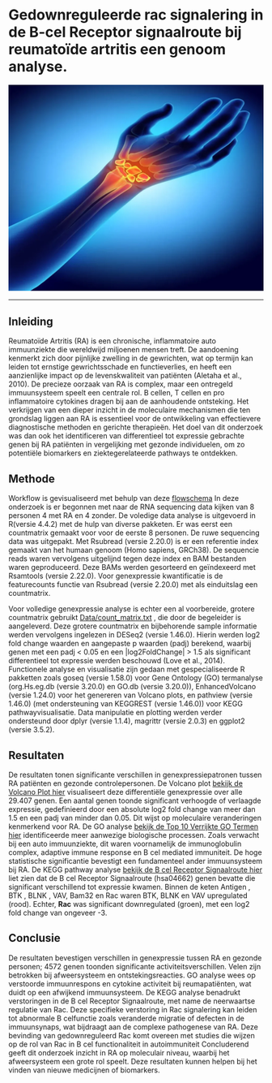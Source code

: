 # Gedownreguleerde rac signalering in de B-cel Receptor signaalroute bij reumatoïde artritis een genoom analyse. 
<p align="center">
  <img src="Assets/Reumathoid.webp" alt="Reuma" width="2000" />
</p>

------

## Inleiding

Reumatoïde Artritis (RA) is een chronische, inflammatoire auto immuunziekte die wereldwijd miljoenen mensen treft. De aandoening kenmerkt zich door pijnlijke zwelling in de gewrichten, wat op termijn kan leiden tot ernstige gewrichtsschade en functieverlies, en heeft een aanzienlijke impact op de levenskwaliteit van patiënten (Aletaha et al., 2010). De precieze oorzaak van RA is complex, maar een ontregeld immuunsysteem speelt een centrale rol. B cellen, T cellen en pro inflammatoire cytokines dragen bij aan de aanhoudende ontsteking. Het verkrijgen van een dieper inzicht in de moleculaire mechanismen die ten grondslag liggen aan RA is essentieel voor de ontwikkeling van effectievere diagnostische methoden en gerichte therapieën. Het doel van dit onderzoek was dan ook het identificeren van differentieel tot expressie gebrachte genen bij RA patiënten in vergelijking met gezonde individuelen, om zo potentiële biomarkers en ziektegerelateerde pathways te ontdekken. 

## Methode
Workflow is gevisualiseerd met behulp van deze [flowschema](Assets/Flowschema.png)
In deze onderzoek is er begonnen met naar de RNA sequencing data kijken van 8 personen 4 met RA en 4 zonder. De voledige data analyse is uitgevoerd in R(versie 4.4.2) met de hulp van diverse pakketen. Er was eerst een countmatrix gemaakt voor voor de eerste 8 personen. De ruwe sequencing data was uitgepakt. Met Rsubread (versie 2.20.0) is er een referentie index gemaakt van het humaan genoom (Homo sapiens, GRCh38). De sequencie reads waren vervolgens uitgelijnd tegen deze index en BAM bestanden waren geproduceerd. Deze BAMs werden gesorteerd en geïndexeerd met Rsamtools (versie 2.22.0). Voor genexpressie kwantificatie is de featurecounts functie van Rsubread (versie 2.20.0) met als einduitslag een countmatrix. 

Voor volledige genexpressie analyse is echter een al voorbereide, grotere countmatrix gebruikt [Data/count_matrix.txt](Data/count_matrix.txt) , die door de begeleider is aangeleverd. Deze grotere countmatrix en bijbehorende sample informatie werden vervolgens ingelezen in DESeq2 (versie 1.46.0). Hierin werden log2 fold change waarden en aangepaste p waarden (padj) berekend, waarbij genen met een padj < 0.05 en een |log2FoldChange| > 1.5 als significant differentieel tot expressie werden beschouwd (Love et al., 2014). Functionele analyse en visualisatie zijn gedaan met gespecialiseerde R pakketten zoals goseq (versie 1.58.0) voor Gene Ontology (GO) termanalyse (org.Hs.eg.db (versie 3.20.0) en GO.db (versie 3.20.0)), EnhancedVolcano (versie 1.24.0) voor het genereren van Volcano plots, en pathview (versie 1.46.0) (met ondersteuning van KEGGREST (versie 1.46.0)) voor KEGG pathwayvisualisatie. Data manipulatie en plotting werden verder ondersteund door dplyr (versie 1.1.4), magrittr (versie 2.0.3) en ggplot2 (versie 3.5.2). 

## Resultaten

De resultaten tonen significante verschillen in genexpressiepatronen tussen RA patiënten en gezonde controlepersonen. De Volcano plot [bekijk de Volcano Plot hier](results/Screenshot%202025-06-08%20154951.png)  visualiseert deze differentiële genexpressie over alle 29.407 genen. Een aantal genen toonde significant verhoogde of verlaagde expressie, gedefinieerd door een absolute log2 fold change van meer dan 1.5 en een padj van minder dan 0.05. Dit wijst op moleculaire veranderingen kenmerkend voor RA. De GO analyse [bekijk de Top 10 Verrijkte GO Termen hier](results/Screenshot%252025-06-08%2520154327.png) identificeerde meer aanwezige biologische processen. Zoals verwacht bij een auto immuunziekte, dit waren voornamelijk  de immunoglobulin complex, adaptive immune response en B cel mediated immuniteit. De hoge statistische significantie bevestigt een fundamenteel ander immuunsysteem bij RA. De KEGG pathway analyse [bekijk de B cel Receptor Signaalroute hier](results/hsa04662.pathview.png) liet zien dat de B cel Receptor Signaalroute (hsa04662) genen bevatte die significant verschillend tot expressie kwamen. Binnen de keten Antigen , BTK , BLNK , VAV, Bam32 en Rac waren BTK, BLNK en VAV upregulated (rood). Echter, **Rac** was significant downregulated (groen), met een log2 fold change van ongeveer -3.

## Conclusie

De resultaten bevestigen verschillen in genexpressie tussen RA en gezonde personen; 4572 genen toonden significante activiteitsverschillen. Velen zijn betrokken bij afweersysteem en ontstekingsreacties. GO analyse wees op verstoorde immuunrespons en cytokine activiteit bij reumapatiënten, wat duidt op een afwijkend immuunsysteem. De KEGG analyse benadrukt verstoringen in de B cel Receptor Signaalroute, met name de neerwaartse regulatie van Rac. Deze specifieke verstoring in Rac signalering kan leiden tot abnormale B celfunctie zoals veranderde migratie of defecten in de immuunsynaps, wat bijdraagt aan de complexe pathogenese van RA. Deze bevinding van gedownreguleerd Rac komt overeen met studies die wijzen op de rol van Rac in B cel functionaliteit in autoimmuniteit Concluderend geeft dit onderzoek inzicht in RA op moleculair niveau, waarbij het afweersysteem een grote rol speelt. Deze resultaten kunnen helpen bij het vinden van nieuwe medicijnen of biomarkers. 
